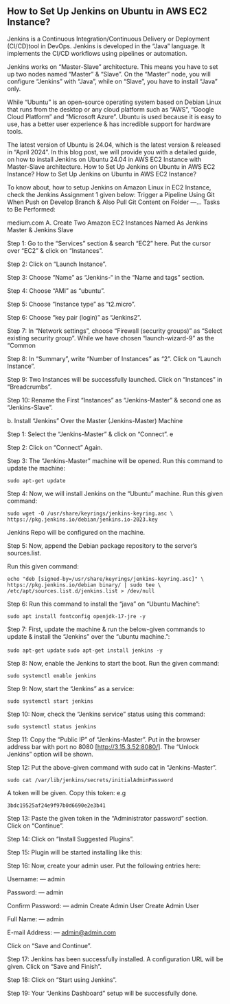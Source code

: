 ## How to Set Up Jenkins on Ubuntu in AWS EC2 Instance?

Jenkins is a Continuous Integration/Continuous Delivery or Deployment (CI/CD)tool in DevOps. Jenkins is developed in the “Java” language. It implements the CI/CD workflows using pipelines or automation.

Jenkins works on “Master-Slave” architecture. This means you have to set up two nodes named “Master” & “Slave”. On the “Master” node, you will configure “Jenkins” with “Java”, while on “Slave”, you have to install “Java” only.

While “Ubuntu” is an open-source operating system based on Debian Linux that runs from the desktop or any cloud platform such as “AWS”, “Google Cloud Platform” and “Microsoft Azure”. Ubuntu is used because it is easy to use, has a better user experience & has incredible support for hardware tools.

The latest version of Ubuntu is 24.04, which is the latest version & released in “April 2024”. In this blog post, we will provide you with a detailed guide, on how to install Jenkins on Ubuntu 24.04 in AWS EC2 Instance with Master-Slave architecture.
How to Set Up Jenkins on Ubuntu in AWS EC2 Instance?
How to Set Up Jenkins on Ubuntu in AWS EC2 Instance?

To know about, how to setup Jenkins on Amazon Linux in EC2 Instance, check the Jenkins Assignment 1 given below:
Trigger a Pipeline Using Git When Push on Develop Branch & Also Pull Git Content on Folder —…
Tasks to Be Performed:

medium.com
A. Create Two Amazon EC2 Instances Named As Jenkins Master & Jenkins Slave

Step 1: Go to the “Services” section & search “EC2” here. Put the cursor over “EC2” & click on “Instances”.


Step 2: Click on “Launch Instance”.


Step 3: Choose “Name” as “Jenkins-“ in the “Name and tags” section.


Step 4: Choose “AMI” as “ubuntu”.


Step 5: Choose “Instance type” as “t2.micro”.


Step 6: Choose “key pair (login)” as “Jenkins2”.


Step 7: In “Network settings”, choose “Firewall (security groups)” as “Select existing security group”. While we have chosen “launch-wizard-9” as the “Common 

Step 8: In “Summary”, write “Number of Instances” as “2”. Click on “Launch Instance”.


Step 9: Two Instances will be successfully launched. Click on “Instances” in “Breadcrumbs”.


Step 10: Rename the First “Instances” as “Jenkins-Master” & second one as “Jenkins-Slave”.

b. Install “Jenkins” Over the Master (Jenkins-Master) Machine

Step 1: Select the “Jenkins-Master” & click on “Connect”.
e

Step 2: Click on “Connect” Again.


Step 3: The “Jenkins-Master” machine will be opened. Run this command to update the machine:

`sudo apt-get update`


Step 4: Now, we will install Jenkins on the “Ubuntu” machine. Run this given command:

`sudo wget -O /usr/share/keyrings/jenkins-keyring.asc \ https://pkg.jenkins.io/debian/jenkins.io-2023.key`


Jenkins Repo will be configured on the machine.


Step 5: Now, append the Debian package repository to the server’s sources.list.

Run this given command:

`echo "deb [signed-by=/usr/share/keyrings/jenkins-keyring.asc]" \ https://pkg.jenkins.io/debian binary/ | sudo tee \ /etc/apt/sources.list.d/jenkins.list > /dev/null`

Step 6: Run this command to install the “java” on “Ubuntu Machine”:

`sudo apt install fontconfig openjdk-17-jre -y`


Step 7: First, update the machine & run the below-given commands to update & install the “Jenkins” over the “ubuntu machine.”:

`sudo apt-get update`
`sudo apt-get install jenkins -y`

Step 8: Now, enable the Jenkins to start the boot. Run the given command:

`sudo systemctl enable jenkins`


Step 9: Now, start the “Jenkins” as a service:

`sudo systemctl start jenkins`

Step 10: Now, check the “Jenkins service” status using this command:

`sudo systemctl status jenkins`

Step 11: Copy the “Public IP” of “Jenkins-Master”. Put in the browser address bar with port no 8080 [http://3.15.3.52:8080/]. The “Unlock Jenkins” option will be shown.


Step 12: Put the above-given command with sudo cat in “Jenkins-Master”.

`sudo cat /var/lib/jenkins/secrets/initialAdminPassword`

A token will be given. Copy this token: e.g

`3bdc19525af24e9f97b0d6690e2e3b41`


Step 13: Paste the given token in the “Administrator password” section. Click on “Continue”.


Step 14: Click on “Install Suggested Plugins”.


Step 15: Plugin will be started installing like this:


Step 16: Now, create your admin user. Put the following entries here:

Username: — admin

Password: — admin

Confirm Password: — admin
Create Admin User
Create Admin User

Full Name: — admin

E-mail Address: — admin@admin.com

Click on “Save and Continue”.


Step 17: Jenkins has been successfully installed. A configuration URL will be given. Click on “Save and Finish”.


Step 18: Click on “Start using Jenkins”.


Step 19: Your “Jenkins Dashboard” setup will be successfully done.
